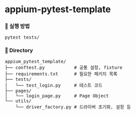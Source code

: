 # appium-pytest-template

### 🧪 실행 방법
<pre>
pytest tests/
</pre>

### 📁 Directory 
<pre>
appium_pytest_template/
├── conftest.py           # 공통 설정, fixture
├── requirements.txt      # 필요한 패키지 목록
├── tests/
│   └── test_login.py     # 테스트 코드
├── pages/
│   └── login_page.py     # Page Object
└── utils/
    └── driver_factory.py # 드라이버 초기화, 설정 등
</pre>